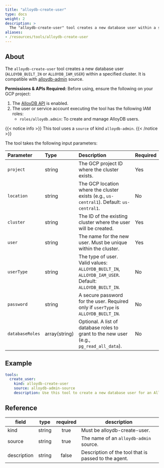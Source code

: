 ```yaml
---
title: "alloydb-create-user"
type: docs
weight: 2 
description: >
  The "alloydb-create-user" tool creates a new database user within a specified AlloyDB cluster.
aliases:
- /resources/tools/alloydb-create-user
---
```


## About

The `alloydb-create-user` tool creates a new database user (`ALLOYDB_BUILT_IN` or `ALLOYDB_IAM_USER`) within a specified cluster. It is compatible with [alloydb-admin](../../sources/alloydb-admin.md) source.

**Permissions & APIs Required:**
Before using, ensure the following on your GCP project:
1.  The [AlloyDB API](https://console.cloud.google.com/apis/library/alloydb.googleapis.com) is enabled.
2.  The user or service account executing the tool has the following IAM roles:
    -   `roles/alloydb.admin`: To create and manage AlloyDB users.

{{< notice info >}}
This tool uses a `source` of kind `alloydb-admin`.
{{< /notice >}}

The tool takes the following input parameters:

| Parameter | Type | Description | Required |
| :--- | :--- | :--- | :--- |
| `project`       | string        | The GCP project ID where the cluster exists.                                                         | Yes |
| `location`      | string        | The GCP location where the cluster exists (e.g., `us-central1`). Default: `us-central1`.             | No  |
| `cluster`       | string        | The ID of the existing cluster where the user will be created.                                       | Yes |
| `user`          | string        | The name for the new user. Must be unique within the cluster.                                        | Yes |
| `userType`      | string        | The type of user. Valid values: `ALLOYDB_BUILT_IN`, `ALLOYDB_IAM_USER`. Default: `ALLOYDB_BUILT_IN`. | No  |
| `password`      | string        | A secure password for the user. Required only if `userType` is `ALLOYDB_BUILT_IN`.                   | No  |
| `databaseRoles` | array(string) | Optional. A list of database roles to grant to the new user (e.g., `pg_read_all_data`).              | No  |

## Example

```yaml
tools:
  create_user:
    kind: alloydb-create-user
    source: alloydb-admin-source
    description: Use this tool to create a new database user for an AlloyDB cluster.
```
## Reference
| **field**   |                  **type**                  | **required** | **description**                                                                                  |
|-------------|:------------------------------------------:|:------------:|--------------------------------------------------------------------------------------------------|
| kind        |                   string                   |     true     | Must be alloydb-create-user.                                                                     |
| source      |                   string                   |     true     | The name of an `alloydb-admin` source.                                                           |
| description |                   string                   |     false    | Description of the tool that is passed to the agent.                                             |
